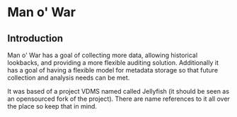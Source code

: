 # Man o' War

## Introduction

Man o' War has a goal of collecting more data, allowing historical lookbacks, and
providing a more flexible auditing solution. Additionally it has a goal of having
a flexible model for metadata storage so that future collection and analysis needs
can be met.

It was based of a project VDMS named called Jellyfish (it should be seen as an
opensourced fork of the project). There are name references to it all over the
place so keep that in mind.